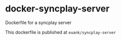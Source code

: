 # docker-syncplay-server

Dockerfile for a syncplay server

This dockerfile is published at `euank/syncplay-server`
